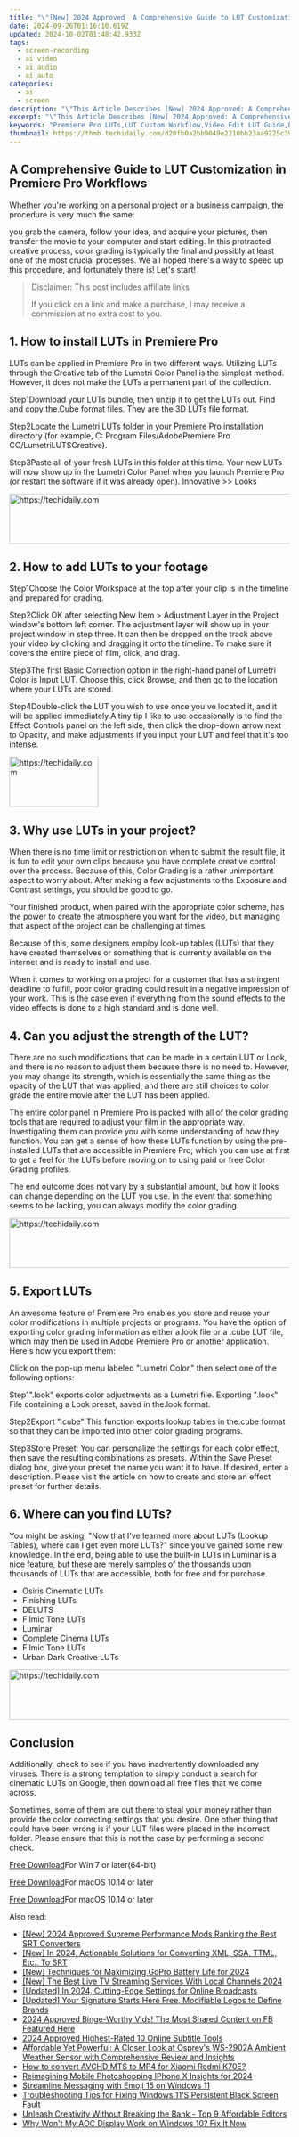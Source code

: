 ```yaml
---
title: "\"[New] 2024 Approved  A Comprehensive Guide to LUT Customization in Premiere Pro Workflows\""
date: 2024-09-26T01:16:10.619Z
updated: 2024-10-02T01:48:42.933Z
tags: 
  - screen-recording
  - ai video
  - ai audio
  - ai auto
categories: 
  - ai
  - screen
description: "\"This Article Describes [New] 2024 Approved: A Comprehensive Guide to LUT Customization in Premiere Pro Workflows\""
excerpt: "\"This Article Describes [New] 2024 Approved: A Comprehensive Guide to LUT Customization in Premiere Pro Workflows\""
keywords: "Premiere Pro LUTs,LUT Custom Workflow,Video Edit LUT Guide,Premiere Color Grading,Editing LUT Techniques,Customizing in Premiere,Gradient Tools LUT"
thumbnail: https://thmb.techidaily.com/d20fb0a2bb9049e2210bb23aa9225c390244059cedf35b9a34d45f9a041c8543.jpg
---
```


## A Comprehensive Guide to LUT Customization in Premiere Pro Workflows

Whether you're working on a personal project or a business campaign, the procedure is very much the same:

you grab the camera, follow your idea, and acquire your pictures, then transfer the movie to your computer and start editing. In this protracted creative process, color grading is typically the final and possibly at least one of the most crucial processes. We all hoped there's a way to speed up this procedure, and fortunately there is! Let's start!

>  Disclaimer: This post includes affiliate links
>
>  If you click on a link and make a purchase, I may receive a commission at no extra cost to you.
>

## 1\. How to install LUTs in Premiere Pro

LUTs can be applied in Premiere Pro in two different ways. Utilizing LUTs through the Creative tab of the Lumetri Color Panel is the simplest method. However, it does not make the LUTs a permanent part of the collection.

Step1Download your LUTs bundle, then unzip it to get the LUTs out. Find and copy the.Cube format files. They are the 3D LUTs file format.

Step2Locate the Lumetri LUTs folder in your Premiere Pro installation directory (for example, C: Program Files/AdobePremiere Pro CC/LumetriLUTSCreative).

Step3Paste all of your fresh LUTs in this folder at this time. Your new LUTs will now show up in the Lumetri Color Panel when you launch Premiere Pro (or restart the software if it was already open). Innovative >> Looks

<!-- affiliate ads begin -->
<a href="https://ephamedtechinc.pxf.io/c/5597632/2126492/26400" target="_top" id="2126492">
  <img src="//a.impactradius-go.com/display-ad/26400-2126492" border="0" alt="https://techidaily.com" width="640" height="90"/>
</a>
<img height="0" width="0" src="https://ephamedtechinc.pxf.io/i/5597632/2126492/26400" style="position:absolute;visibility:hidden;" border="0" />
<!-- affiliate ads end -->

## 2\. How to add LUTs to your footage

Step1Choose the Color Workspace at the top after your clip is in the timeline and prepared for grading.

Step2Click OK after selecting New Item > Adjustment Layer in the Project window's bottom left corner. The adjustment layer will show up in your project window in step three. It can then be dropped on the track above your video by clicking and dragging it onto the timeline. To make sure it covers the entire piece of film, click, and drag.

Step3The first Basic Correction option in the right-hand panel of Lumetri Color is Input LUT. Choose this, click Browse, and then go to the location where your LUTs are stored.

Step4Double-click the LUT you wish to use once you've located it, and it will be applied immediately.A tiny tip I like to use occasionally is to find the Effect Controls panel on the left side, then click the drop-down arrow next to Opacity, and make adjustments if you input your LUT and feel that it's too intense.

<!-- affiliate ads begin -->
<a href="https://malaysia-healthcare-travel-council.pxf.io/c/5597632/1576477/17382" target="_top" id="1576477">
  <img src="//a.impactradius-go.com/display-ad/17382-1576477" border="0" alt="https://techidaily.com" width="160" height="90"/>
</a>
<img height="0" width="0" src="https://malaysia-healthcare-travel-council.pxf.io/i/5597632/1576477/17382" style="position:absolute;visibility:hidden;" border="0" />
<!-- affiliate ads end -->

## 3\. Why use LUTs in your project?

When there is no time limit or restriction on when to submit the result file, it is fun to edit your own clips because you have complete creative control over the process. Because of this, Color Grading is a rather unimportant aspect to worry about. After making a few adjustments to the Exposure and Contrast settings, you should be good to go.

Your finished product, when paired with the appropriate color scheme, has the power to create the atmosphere you want for the video, but managing that aspect of the project can be challenging at times.

Because of this, some designers employ look-up tables (LUTs) that they have created themselves or something that is currently available on the internet and is ready to install and use.

When it comes to working on a project for a customer that has a stringent deadline to fulfill, poor color grading could result in a negative impression of your work. This is the case even if everything from the sound effects to the video effects is done to a high standard and is done well.

## 4\. Can you adjust the strength of the LUT?

There are no such modifications that can be made in a certain LUT or Look, and there is no reason to adjust them because there is no need to. However, you may change its strength, which is essentially the same thing as the opacity of the LUT that was applied, and there are still choices to color grade the entire movie after the LUT has been applied.

The entire color panel in Premiere Pro is packed with all of the color grading tools that are required to adjust your film in the appropriate way. Investigating them can provide you with some understanding of how they function. You can get a sense of how these LUTs function by using the pre-installed LUTs that are accessible in Premiere Pro, which you can use at first to get a feel for the LUTs before moving on to using paid or free Color Grading profiles.

The end outcome does not vary by a substantial amount, but how it looks can change depending on the LUT you use. In the event that something seems to be lacking, you can always modify the color grading.

<!-- affiliate ads begin -->
<a href="https://aligracehair.sjv.io/c/5597632/1886003/19272" target="_top" id="1886003">
  <img src="//a.impactradius-go.com/display-ad/19272-1886003" border="0" alt="https://techidaily.com" width="728" height="90"/>
</a>
<img height="0" width="0" src="https://aligracehair.sjv.io/i/5597632/1886003/19272" style="position:absolute;visibility:hidden;" border="0" />
<!-- affiliate ads end -->

## 5\. Export LUTs

An awesome feature of Premiere Pro enables you store and reuse your color modifications in multiple projects or programs. You have the option of exporting color grading information as either a.look file or a .cube LUT file, which may then be used in Adobe Premiere Pro or another application. Here's how you export them:

Click on the pop-up menu labeled "Lumetri Color," then select one of the following options:

Step1".look" exports color adjustments as a Lumetri file. Exporting ".look" File containing a Look preset, saved in the.look format.

Step2Export ".cube" This function exports lookup tables in the.cube format so that they can be imported into other color grading programs.

Step3Store Preset: You can personalize the settings for each color effect, then save the resulting combinations as presets. Within the Save Preset dialog box, give your preset the name you want it to have. If desired, enter a description. Please visit the article on how to create and store an effect preset for further details.

## 6\. Where can you find LUTs?

You might be asking, "Now that I've learned more about LUTs (Lookup Tables), where can I get even more LUTs?" since you've gained some new knowledge. In the end, being able to use the built-in LUTs in Luminar is a nice feature, but these are merely samples of the thousands upon thousands of LUTs that are accessible, both for free and for purchase.

* Osiris Cinematic LUTs
* Finishing LUTs
* DELUTS
* Filmic Tone LUTs
* Luminar
* Complete Cinema LUTs
* Filmic Tone LUTs
* Urban Dark Creative LUTs

<!-- affiliate ads begin -->
<a href="https://appsumo.8odi.net/c/5597632/2111968/7443" target="_top" id="2111968">
  <img src="//a.impactradius-go.com/display-ad/7443-2111968" border="0" alt="https://techidaily.com" width="728" height="90"/>
</a>
<img height="0" width="0" src="https://appsumo.8odi.net/i/5597632/2111968/7443" style="position:absolute;visibility:hidden;" border="0" />
<!-- affiliate ads end -->

## Conclusion

Additionally, check to see if you have inadvertently downloaded any viruses. There is a strong temptation to simply conduct a search for cinematic LUTs on Google, then download all free files that we come across.

Sometimes, some of them are out there to steal your money rather than provide the color correcting settings that you desire. One other thing that could have been wrong is if your LUT files were placed in the incorrect folder. Please ensure that this is not the case by performing a second check.

[Free Download](https://tools.techidaily.com/wondershare/filmora/download/)For Win 7 or later(64-bit)

[Free Download](https://tools.techidaily.com/wondershare/filmora/download/)For macOS 10.14 or later

[Free Download](https://tools.techidaily.com/wondershare/filmora/download/)For macOS 10.14 or later

<ins class="adsbygoogle"
     style="display:block"
     data-ad-format="autorelaxed"
     data-ad-client="ca-pub-7571918770474297"
     data-ad-slot="1223367746"></ins>

<ins class="adsbygoogle"
     style="display:block"
     data-ad-format="autorelaxed"
     data-ad-client="ca-pub-7571918770474297"
     data-ad-slot="1223367746"></ins>



<ins class="adsbygoogle"
     style="display:block"
     data-ad-client="ca-pub-7571918770474297"
     data-ad-slot="8358498916"
     data-ad-format="auto"
     data-full-width-responsive="true"></ins>


<span class="atpl-alsoreadstyle">Also read:</span>
<div><ul>
<li><a href="https://article-files.techidaily.com/new-2024-approved-supreme-performance-mods-ranking-the-best-srt-converters/"><u>[New] 2024 Approved Supreme Performance Mods Ranking the Best SRT Converters</u></a></li>
<li><a href="https://article-files.techidaily.com/new-in-2024-actionable-solutions-for-converting-xml-ssa-ttml-etc-to-srt/"><u>[New] In 2024, Actionable Solutions for Converting XML, SSA, TTML, Etc., To SRT</u></a></li>
<li><a href="https://article-files.techidaily.com/new-techniques-for-maximizing-gopro-battery-life-for-2024/"><u>[New] Techniques for Maximizing GoPro Battery Life for 2024</u></a></li>
<li><a href="https://article-files.techidaily.com/new-the-best-live-tv-streaming-services-with-local-channels-2024/"><u>[New] The Best Live TV Streaming Services With Local Channels 2024</u></a></li>
<li><a href="https://article-files.techidaily.com/updated-in-2024-cutting-edge-settings-for-online-broadcasts/"><u>[Updated] In 2024, Cutting-Edge Settings for Online Broadcasts</u></a></li>
<li><a href="https://article-files.techidaily.com/updated-your-signature-starts-here-free-modifiable-logos-to-define-brands/"><u>[Updated] Your Signature Starts Here Free, Modifiable Logos to Define Brands</u></a></li>
<li><a href="https://facebook-video-recording.techidaily.com/2024-approved-binge-worthy-vids-the-most-shared-content-on-fb-featured-here/"><u>2024 Approved Binge-Worthy Vids! The Most Shared Content on FB Featured Here</u></a></li>
<li><a href="https://some-techniques.techidaily.com/2024-approved-highest-rated-10-online-subtitle-tools/"><u>2024 Approved Highest-Rated 10 Online Subtitle Tools</u></a></li>
<li><a href="https://buynow-info.techidaily.com/affordable-yet-powerful-a-closer-look-at-ospreys-ws-2902a-ambient-weather-sensor-with-comprehensive-review-and-insights/"><u>Affordable Yet Powerful: A Closer Look at Osprey's WS-2902A Ambient Weather Sensor with Comprehensive Review and Insights</u></a></li>
<li><a href="https://phone-solutions.techidaily.com/how-to-convert-avchd-mts-to-mp4-for-xiaomi-redmi-k70e-by-aiseesoft-video-converter-play-mts-on-android/"><u>How to convert AVCHD MTS to MP4 for Xiaomi Redmi K70E?</u></a></li>
<li><a href="https://article-files.techidaily.com/reimagining-mobile-photoshopping-iphone-x-insights-for-2024/"><u>Reimagining Mobile Photoshopping IPhone X Insights for 2024</u></a></li>
<li><a href="https://win11-tips.techidaily.com/streamline-messaging-with-emoji-15-on-windows-11/"><u>Streamline Messaging with Emoji 15 on Windows 11</u></a></li>
<li><a href="https://win-howtos.techidaily.com/troubleshooting-tips-for-fixing-windows-11s-persistent-black-screen-fault/"><u>Troubleshooting Tips for Fixing Windows 11'S Persistent Black Screen Fault</u></a></li>
<li><a href="https://youtube-blog.techidaily.com/sh-creativity-without-breaking-the-bank-top-9-affordable-editors/"><u>Unleash Creativity Without Breaking the Bank - Top 9 Affordable Editors</u></a></li>
<li><a href="https://common-error.techidaily.com/why-wont-my-aoc-display-work-on-windows-10-fix-it-now/"><u>Why Won't My AOC Display Work on Windows 10? Fix It Now</u></a></li>
</ul></div>

